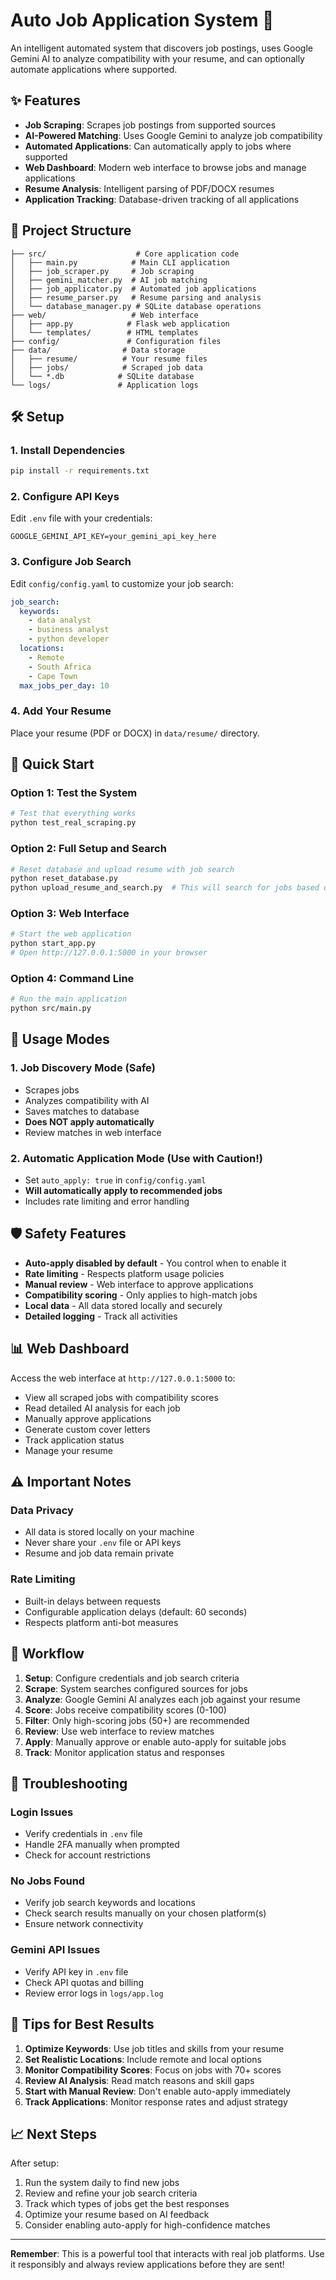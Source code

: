 # Auto Job Application System 🚀

An intelligent automated system that discovers job postings, uses Google Gemini AI to analyze compatibility with your resume, and can optionally automate applications where supported.

## ✨ Features
- **Job Scraping**: Scrapes job postings from supported sources
- **AI-Powered Matching**: Uses Google Gemini to analyze job compatibility
- **Automated Applications**: Can automatically apply to jobs where supported
- **Web Dashboard**: Modern web interface to browse jobs and manage applications
- **Resume Analysis**: Intelligent parsing of PDF/DOCX resumes
- **Application Tracking**: Database-driven tracking of all applications

## 📁 Project Structure
```
├── src/                    # Core application code
│   ├── main.py            # Main CLI application
│   ├── job_scraper.py     # Job scraping
│   ├── gemini_matcher.py  # AI job matching
│   ├── job_applicator.py  # Automated job applications
│   ├── resume_parser.py   # Resume parsing and analysis
│   └── database_manager.py # SQLite database operations
├── web/                   # Web interface
│   ├── app.py            # Flask web application
│   └── templates/        # HTML templates
├── config/               # Configuration files
├── data/                # Data storage
│   ├── resume/          # Your resume files
│   ├── jobs/            # Scraped job data
│   └── *.db            # SQLite database
└── logs/               # Application logs
```

## 🛠️ Setup

### 1. Install Dependencies
```bash
pip install -r requirements.txt
```

### 2. Configure API Keys
Edit `.env` file with your credentials:
```env
GOOGLE_GEMINI_API_KEY=your_gemini_api_key_here
```

### 3. Configure Job Search
Edit `config/config.yaml` to customize your job search:
```yaml
job_search:
  keywords:
    - data analyst
    - business analyst
    - python developer
  locations:
    - Remote
    - South Africa
    - Cape Town
  max_jobs_per_day: 10
```

### 4. Add Your Resume
Place your resume (PDF or DOCX) in `data/resume/` directory.

## 🚀 Quick Start

### Option 1: Test the System
```bash
# Test that everything works
python test_real_scraping.py
```

### Option 2: Full Setup and Search
```bash
# Reset database and upload resume with job search
python reset_database.py
python upload_resume_and_search.py  # This will search for jobs based on your criteria
```

### Option 3: Web Interface
```bash
# Start the web application
python start_app.py
# Open http://127.0.0.1:5000 in your browser
```

### Option 4: Command Line
```bash
# Run the main application
python src/main.py
```

## 🔧 Usage Modes

### 1. Job Discovery Mode (Safe)
- Scrapes jobs
- Analyzes compatibility with AI
- Saves matches to database
- **Does NOT apply automatically**
- Review matches in web interface

### 2. Automatic Application Mode (Use with Caution!)
- Set `auto_apply: true` in `config/config.yaml`
- **Will automatically apply to recommended jobs**
- Includes rate limiting and error handling

## 🛡️ Safety Features

- **Auto-apply disabled by default** - You control when to enable it
- **Rate limiting** - Respects platform usage policies
- **Manual review** - Web interface to approve applications
- **Compatibility scoring** - Only applies to high-match jobs
- **Local data** - All data stored locally and securely
- **Detailed logging** - Track all activities

## 📊 Web Dashboard

Access the web interface at `http://127.0.0.1:5000` to:
- View all scraped jobs with compatibility scores
- Read detailed AI analysis for each job
- Manually approve applications
- Generate custom cover letters
- Track application status
- Manage your resume

## ⚠️ Important Notes


### Data Privacy
- All data is stored locally on your machine
- Never share your `.env` file or API keys
- Resume and job data remain private

### Rate Limiting
- Built-in delays between requests
- Configurable application delays (default: 60 seconds)
- Respects platform anti-bot measures

## 🔄 Workflow

1. **Setup**: Configure credentials and job search criteria
2. **Scrape**: System searches configured sources for jobs
3. **Analyze**: Google Gemini AI analyzes each job against your resume
4. **Score**: Jobs receive compatibility scores (0-100)
5. **Filter**: Only high-scoring jobs (50+) are recommended
6. **Review**: Use web interface to review matches
7. **Apply**: Manually approve or enable auto-apply for suitable jobs
8. **Track**: Monitor application status and responses

## 🚨 Troubleshooting

### Login Issues
- Verify credentials in `.env` file
- Handle 2FA manually when prompted
- Check for account restrictions

### No Jobs Found
- Verify job search keywords and locations
- Check search results manually on your chosen platform(s)
- Ensure network connectivity

### Gemini API Issues
- Verify API key in `.env` file
- Check API quotas and billing
- Review error logs in `logs/app.log`

## 🎯 Tips for Best Results

1. **Optimize Keywords**: Use job titles and skills from your resume
2. **Set Realistic Locations**: Include remote and local options
3. **Monitor Compatibility Scores**: Focus on jobs with 70+ scores
4. **Review AI Analysis**: Read match reasons and skill gaps
5. **Start with Manual Review**: Don't enable auto-apply immediately
6. **Track Applications**: Monitor response rates and adjust strategy

## 📈 Next Steps

After setup:
1. Run the system daily to find new jobs
2. Review and refine your job search criteria
3. Track which types of jobs get the best responses
4. Optimize your resume based on AI feedback
5. Consider enabling auto-apply for high-confidence matches

---

**Remember**: This is a powerful tool that interacts with real job platforms. Use it responsibly and always review applications before they are sent!
